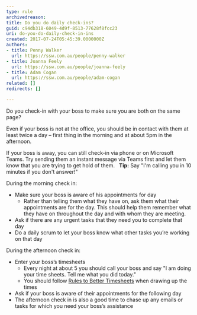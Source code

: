 ```yaml
---
type: rule
archivedreason: 
title: Do you do daily check-ins?
guid: c94db318-6049-4d9f-8513-77628f8fcc23
uri: do-you-do-daily-check-in-ins
created: 2017-07-24T05:45:39.0000000Z
authors:
- title: Penny Walker
  url: https://ssw.com.au/people/penny-walker
- title: Joanna Feely
  url: https://ssw.com.au/people/joanna-feely
- title: Adam Cogan
  url: https://ssw.com.au/people/adam-cogan
related: []
redirects: []

---
```


Do you check-in with your boss to make sure you are both on the same page?

<!--endintro-->

Even if your boss is not at the office, you should be in contact with them at least twice a day – first thing in the morning and at about 5pm in the afternoon.

If your boss is away, you can still check-in via phone or on Microsoft Teams. Try sending them an instant message via Teams first and let them know that you are trying to get hold of them. 
 
 **Tip:** 
Say "I'm calling you in 10 minutes if you don't answer!"

During the morning check in:

* Make sure your boss is aware of his appointments for day
    * Rather than telling them what they have on, ask them what their appointments are for the day. This should help them remember what they have on throughout the day and with whom they are meeting.
* Ask if there are any urgent tasks that they need you to complete that day
* Do a daily scrum to let your boss know what other tasks you’re working on that day


During the afternoon check in:

* Enter your boss’s timesheets
    * Every night at about 5 you should call your boss and say "I am doing your time sheets. Tell me what you did today."
    * You should follow [Rules to Better Timesheets](/rules-to-better-timesheets) when drawing up the times
* Ask if your boss is aware of their appointments for the following day
* The afternoon check in is also a good time to chase up any emails or tasks for which you need your boss’s assistance
